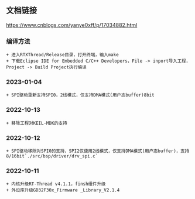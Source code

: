 ## 文档链接
https://www.cnblogs.com/yanye0xff/p/17034882.html

### 编译方法
    + 进入RTXThread/Release目录，打开终端，输入make
    + 下载Eclipse IDE for Embedded C/C++ Developers，File -> inport导入工程，Project -> Build Project执行编译
### 2023-01-04
    + SPI驱动重新支持SPI0，2线模式，仅支持DMA模式(用户态buffer)8bit
### 2022-10-13
    + 移除工程对KEIL-MDK的支持
### 2022-10-12
    + SPI驱动移除对SPI0的支持，SPI2仅使用2线模式，仅支持DMA模式(用户态buffer)，支持8/16bit`./src/bsp/driver/drv_spi.c`
### 2022-10-11
    + 内核升级RT-Thread v4.1.1，finsh组件升级
    + 外设库升级GD32F30x_Firmware _Library_V2.1.4
